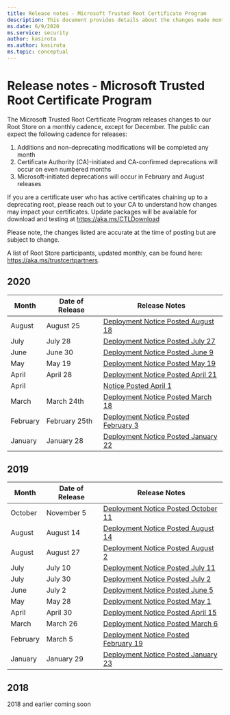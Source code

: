 ```yaml
---
title: Release notes - Microsoft Trusted Root Certificate Program
description: This document provides details about the changes made monthly to the root store.
ms.date: 6/9/2020
ms.service: security
author: kasirota
ms.author: kasirota
ms.topic: conceptual
---
```


# Release notes - Microsoft Trusted Root Certificate Program

The Microsoft Trusted Root Certificate Program releases changes to our Root Store on a monthly cadence, except for December. The public can expect the following cadence for releases: 
1.	Additions and non-deprecating modifications will be completed any month
2.	Certificate Authority (CA)-initiated and CA-confirmed deprecations will occur on even numbered months
3.	Microsoft-initiated deprecations will occur in February and August releases

If you are a certificate user who has active certificates chaining up to a deprecating root,  please reach out to your CA to understand how changes may impact your certificates. 
Update packages will be available for download and testing at <https://aka.ms/CTLDownload> 

Please note, the changes listed are accurate at the time of posting but are subject to change.

A list of Root Store participants, updated monthly, can be found here: <https://aka.ms/trustcertpartners>. 

## 2020
| Month |	Date of Release	| Release Notes |
|---|---|---|
| August | August 25  | [Deployment Notice Posted August 18](2020/august2020.md) |
| July | July 28  | [Deployment Notice Posted July 27](2020/july2020.md) |
| June | June 30  | [Deployment Notice Posted June 9](2020/June2020.md) |
| May | May 19  | [Deployment Notice Posted May 19](2020/May2020.md) |
| April | April 28  | [Deployment Notice Posted April 21](2020/April2020-2.md) |
| April |   | [Notice Posted April 1](2020/April2020.md) |
| March | March 24th  | [Deployment Notice Posted March 18](2020/March2020.md) |
| February | February 25th  | [Deployment Notice Posted February 3](2020/Feb2020.md) |
| January | January 28  | [Deployment Notice Posted January 22](2020/Jan2020.md) |

## 2019 

| Month |	Date of Release	| Release Notes |
|---|---|---|
| October | November 5  | [Deployment Notice Posted October 11](oct2019.md) |
| August | August 14 | [Deployment Notice Posted August 14](august2019-2.md) |
| August | August 27 | [Deployment Notice Posted August 2](august2019.md) |
| July | July 10 | [Deployment Notice Posted July 11](july2019-2.md) |
| July | July 30 | [Deployment Notice Posted July 2](July2019.md) |
| June | July 2 | [Deployment Notice Posted June 5](june2019.md) |
| May | May 28 | [Deployment Notice Posted May 1](May2019.md) |
| April | April 30 | [Deployment Notice Posted April 15](April2019.md) |
| March | March 26 | [Deployment Notice Posted March 6](Mar2019.md) |
| February | March 5 | [Deployment Notice Posted February 19](Feb2019.md) |
| January | January 29 | [Deployment Notice Posted January 23](Jan2019.md) |


## 2018 
2018 and earlier coming soon

